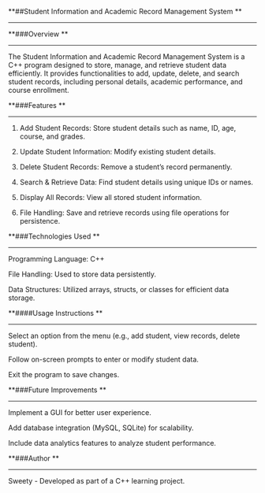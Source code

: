 **##Student Information and Academic Record Management System
**
***
**###Overview
**
***
The Student Information and Academic Record Management System is a C++ program designed to store, manage, and retrieve student data efficiently. 
It provides functionalities to add, update, delete, and search student records, including personal details, academic performance, and course enrollment.

**###Features
** 
***
1. Add Student Records: Store student details such as name, ID, age, course, and grades.

2. Update Student Information: Modify existing student details.

3. Delete Student Records: Remove a student’s record permanently.

4. Search & Retrieve Data: Find student details using unique IDs or names.

5. Display All Records: View all stored student information.

6. File Handling: Save and retrieve records using file operations for persistence.

**###Technologies Used
**
***
Programming Language: C++

File Handling: Used to store data persistently.

Data Structures: Utilized arrays, structs, or classes for efficient data storage.

**####Usage Instructions
**
***
Select an option from the menu (e.g., add student, view records, delete student).

Follow on-screen prompts to enter or modify student data.

Exit the program to save changes.

**###Future Improvements
**
***
Implement a GUI for better user experience.

Add database integration (MySQL, SQLite) for scalability.

Include data analytics features to analyze student performance.

**###Author
**
***
Sweety - Developed as part of a C++ learning project.
